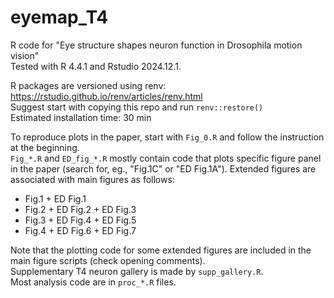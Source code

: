 # eyemap_T4
R code for "Eye structure shapes neuron function in Drosophila motion vision"  
Tested with R 4.4.1 and Rstudio 2024.12.1.

R packages are versioned using renv:
https://rstudio.github.io/renv/articles/renv.html  
Suggest start with copying this repo and run `renv::restore()`  
Estimated installation time: 30 min

To reproduce plots in the paper, start with `Fig_0.R` and follow the instruction at the beginning.  
`Fig_*.R` and `ED_fig_*.R` mostly contain code that plots specific figure panel in the paper (search for, eg., "Fig.1C" or "ED Fig.1A"). Extended figures are associated with main figures as follows:
- Fig.1 + ED Fig.1
- Fig.2 + ED Fig.2 + ED Fig.3
- Fig.3 + ED Fig.4 + ED Fig.5
- Fig.4 + ED Fig.6 + ED Fig.7

Note that the plotting code for some extended figures are included in the main figure scripts (check opening comments).  
Supplementary T4 neuron gallery is made by `supp_gallery.R`.  
Most analysis code are in `proc_*.R` files.
